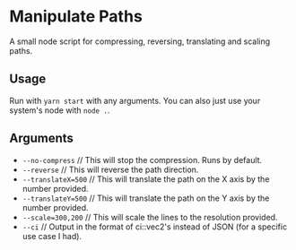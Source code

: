 # Manipulate Paths

A small node script for compressing, reversing, translating and scaling paths.

## Usage

Run with `yarn start` with any arguments. You can also just use your system's node with `node .`.

## Arguments

- `--no-compress`    // This will stop the compression. Runs by default.
- `--reverse`        // This will reverse the path direction.
- `--translateX=500` // This will translate the path on the X axis by the number provided.
- `--translateY=500` // This will translate the path on the Y axis by the number provided.
- `--scale=300,200`  // This will scale the lines to the resolution provided.
- `--ci`             // Output in the format of ci::vec2's instead of JSON (for a specific use case I had).
